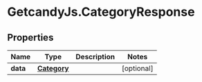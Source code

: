 # GetcandyJs.CategoryResponse

## Properties

Name | Type | Description | Notes
------------ | ------------- | ------------- | -------------
**data** | [**Category**](Category.md) |  | [optional] 



